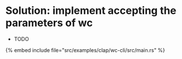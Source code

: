 # Solution: implement accepting the parameters of wc

* TODO

{% embed include file="src/examples/clap/wc-cli/src/main.rs" %}


